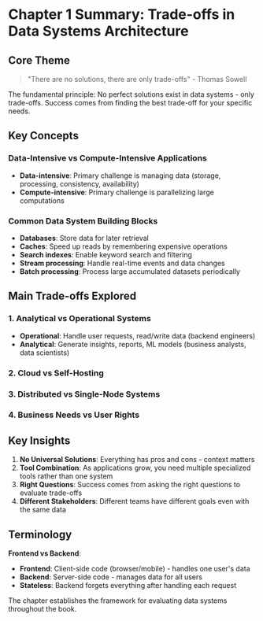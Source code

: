 # Chapter 1 Summary: Trade-offs in Data Systems Architecture

## Core Theme
> "There are no solutions, there are only trade-offs" - Thomas Sowell

The fundamental principle: No perfect solutions exist in data systems - only trade-offs. Success comes from finding the best trade-off for your specific needs.

## Key Concepts

### Data-Intensive vs Compute-Intensive Applications
- **Data-intensive**: Primary challenge is managing data (storage, processing, consistency, availability)
- **Compute-intensive**: Primary challenge is parallelizing large computations

### Common Data System Building Blocks
- **Databases**: Store data for later retrieval
- **Caches**: Speed up reads by remembering expensive operations  
- **Search indexes**: Enable keyword search and filtering
- **Stream processing**: Handle real-time events and data changes
- **Batch processing**: Process large accumulated datasets periodically

## Main Trade-offs Explored

### 1. Analytical vs Operational Systems
- **Operational**: Handle user requests, read/write data (backend engineers)
- **Analytical**: Generate insights, reports, ML models (business analysts, data scientists)

### 2. Cloud vs Self-Hosting
### 3. Distributed vs Single-Node Systems  
### 4. Business Needs vs User Rights

## Key Insights

1. **No Universal Solutions**: Everything has pros and cons - context matters
2. **Tool Combination**: As applications grow, you need multiple specialized tools rather than one system
3. **Right Questions**: Success comes from asking the right questions to evaluate trade-offs
4. **Different Stakeholders**: Different teams have different goals even with the same data

## Terminology

**Frontend vs Backend**:
- **Frontend**: Client-side code (browser/mobile) - handles one user's data
- **Backend**: Server-side code - manages data for all users
- **Stateless**: Backend forgets everything after handling each request

The chapter establishes the framework for evaluating data systems throughout the book.